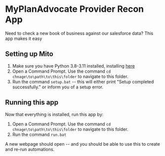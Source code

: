 # MyPlanAdvocate Provider Recon App

Need to check a new book of business against our salesforce data? This app makes it easy


## Setting up Mito

1. Make sure you have Python 3.8-3.11 installed, installing [here](https://www.python.org/downloads/release/python-3116/)
2. Open a Command Prompt. Use the command `cd chnage\to\path\to\this\folder` to navigate to this folder.
3. Run the command `setup.bat` -- this will either print "Setup completed successfully." or inform you of a setup error.

## Running this app

Now that everything is installed, run this app by:
1. Open a Command Prompt. Use the command `cd chnage\to\path\to\this\folder` to navigate to this folder.
2. Run the command `run.bat`

A new webpage should open -- and you should be able to use this to create and re-run automations.